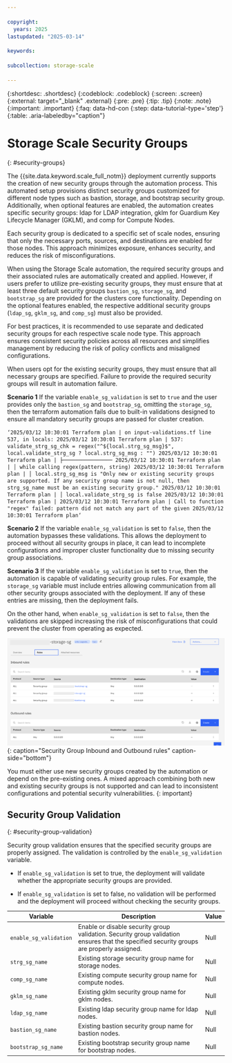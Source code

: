 ```yaml
---

copyright:
  years: 2025
lastupdated: "2025-03-14"

keywords:

subcollection: storage-scale

---
```


{:shortdesc: .shortdesc}
{:codeblock: .codeblock}
{:screen: .screen}
{:external: target="_blank" .external}
{:pre: .pre}
{:tip: .tip}
{:note: .note}
{:important: .important}
{:faq: data-hd-con
{:step: data-tutorial-type='step'}
{:table: .aria-labeledby="caption"}

# Storage Scale Security Groups
{: #security-groups}

The {{site.data.keyword.scale_full_notm}} deployment currently supports the creation of new security groups through the automation process. This automated setup provisions distinct security groups customized for different node types such as bastion, storage, and bootstrap security group. Additionally, when optional features are enabled, the automation creates specific security groups: ldap for LDAP integration, gklm for Guardium Key Lifecycle Manager (GKLM), and comp for Compute Nodes.

Each security group is dedicated to a specific set of scale nodes, ensuring that only the necessary ports, sources, and destinations are enabled for those nodes. This approach minimizes exposure, enhances security, and reduces the risk of misconfigurations.

When using the Storage Scale automation, the required security groups and their associated rules are automatically created and applied. However, if users prefer to utilize pre-existing security groups, they must ensure that at least three default security groups `bastion_sg`, `storage_sg`, and `bootstrap_sg` are provided for the clusters core functionality. Depending on the optional features enabled, the respective additional security groups (`ldap_sg`, `gklm_sg`, and `comp_sg`) must also be provided.

For best practices, it is recommended to use separate and dedicated security groups for each respective scale node type. This approach ensures consistent security policies across all resources and simplifies management by reducing the risk of policy conflicts and misaligned configurations.

When users opt for the existing security groups, they must ensure that all necessary groups are specified. Failure to provide the required security groups will result in automation failure.

**Scenario 1**
If the variable `enable_sg_validation` is set to `true` and the user provides only the `bastion_sg` and `bootstrap_sg`, omitting the `storage_sg`, then the terraform automation fails due to built-in validations designed to ensure all mandatory security groups are passed for cluster creation.

  ```shell
  ‘2025/03/12 10:30:01 Terraform plan | on input-validations.tf line 537, in locals: 2025/03/12 10:30:01 Terraform plan | 537: validate_strg_sg_chk = regex("^${local.strg_sg_msg}$", local.validate_strg_sg ? local.strg_sg_msg : "") 2025/03/12 10:30:01 Terraform plan | ├──────────────── 2025/03/12 10:30:01 Terraform plan | │ while calling regex(pattern, string) 2025/03/12 10:30:01 Terraform plan | │ local.strg_sg_msg is "Only new or existing security groups are supported. If any security group name is not null, then strg_sg_name must be an existing security group." 2025/03/12 10:30:01 Terraform plan | │ local.validate_strg_sg is false 2025/03/12 10:30:01 Terraform plan | 2025/03/12 10:30:01 Terraform plan | Call to function "regex" failed: pattern did not match any part of the given 2025/03/12 10:30:01 Terraform plan‘
  ```
**Scenario 2**
If the variable `enable_sg_validation` is set to `false`, then the automation bypasses these validations. This allows the deployment to proceed without all security groups in place, it can lead to incomplete configurations and improper cluster functionality due to missing security group associations.

**Scenario 3**
If the variable `enable_sg_validation` is set to `true`, then the automation is capable of validating security group rules. For example, the `storage_sg` variable must include entries allowing communication from all other security groups associated with the deployment. If any of these entries are missing, then the deployment fails.

On the other hand, when `enable_sg_validation` is set to `false`, then the validations are skipped increasing the risk of misconfigurations that could prevent the cluster from operating as expected.

![Security Group Rules](images/security-group-rules.png){: caption="Security Group Inbound and Outbound rules" caption-side="bottom"}

You must either use new security groups created by the automation or depend on the pre-existing ones. A mixed approach combining both new and existing security groups is not supported and can lead to inconsistent configurations and potential security vulnerabilities.
{: important}

## Security Group Validation
{: #security-group-validation}

Security group validation ensures that the specified security groups are properly assigned. The validation is controlled by the `enable_sg_validation` variable.

* If `enable_sg_validation` is set to true, the deployment will validate whether the appropriate security groups are provided.

* If `enable_sg_validation` is set to false, no validation will be performed and the deployment will proceed without checking the security groups.

| Variable	|Description	| Value |
|----------|----------|----------|
|`enable_sg_validation`| Enable or disable security group validation. Security group validation ensures that the specified security groups are properly assigned. | Null |
|`strg_sg_name`| Existing storage security group name for storage nodes. | Null |
|`comp_sg_name`| Existing compute security group name for compute nodes. | Null |
|`gklm_sg_name`| Existing gklm security group name for gklm nodes. | Null |
|`ldap_sg_name`| Existing ldap security group name for ldap nodes. | Null |
|`bastion_sg_name`| Existing bastion security group name for bastion nodes. | Null |
|`bootstrap_sg_name`| Existing bootstrap security group name for bootstrap nodes. | Null |
